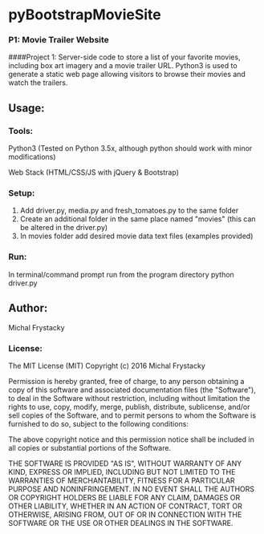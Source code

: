 # pyBootstrapMovieSite
### P1: Movie Trailer Website

####Project 1: 
Server-side code to store a list of your favorite movies, including box art imagery and a movie trailer URL.
Python3 is used to generate a static web page allowing visitors to browse their movies and watch the trailers.
## Usage:
### Tools: 
 Python3 (Tested on Python 3.5x, although python should work with minor modifications)
 
 Web Stack (HTML/CSS/JS with jQuery & Bootstrap) 
### Setup:
1. Add driver.py, media.py and fresh_tomatoes.py to the same folder
  1. Create an additional folder in the same place named "movies" (this can be altered in the driver.py)
  2. In movies folder add desired movie data text files (examples provided)

### Run:
In terminal/command prompt run from the program directory
    python driver.py
## Author:

 Michal Frystacky
### License:

 The MIT License (MIT)
Copyright (c) 2016 Michal Frystacky

Permission is hereby granted, free of charge, to any person obtaining a copy of this software and associated documentation files (the "Software"), to deal in the Software without restriction, including without limitation the rights to use, copy, modify, merge, publish, distribute, sublicense, and/or sell copies of the Software, and to permit persons to whom the Software is furnished to do so, subject to the following conditions:

The above copyright notice and this permission notice shall be included in all copies or substantial portions of the Software.

THE SOFTWARE IS PROVIDED "AS IS", WITHOUT WARRANTY OF ANY KIND, EXPRESS OR IMPLIED, INCLUDING BUT NOT LIMITED TO THE WARRANTIES OF MERCHANTABILITY, FITNESS FOR A PARTICULAR PURPOSE AND NONINFRINGEMENT. IN NO EVENT SHALL THE AUTHORS OR COPYRIGHT HOLDERS BE LIABLE FOR ANY CLAIM, DAMAGES OR OTHER LIABILITY, WHETHER IN AN ACTION OF CONTRACT, TORT OR OTHERWISE, ARISING FROM, OUT OF OR IN CONNECTION WITH THE SOFTWARE OR THE USE OR OTHER DEALINGS IN THE SOFTWARE.